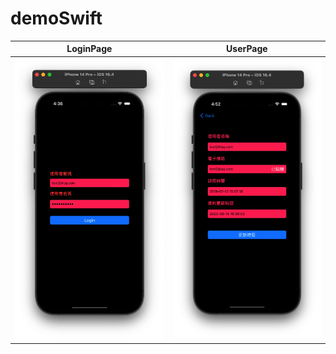 # demoSwift

| LoginPage  | UserPage |
| ------------- | ------------- |
| <img src="https://github.com/hsiehyunju/demoSwift/blob/main/image/LoginPage.png" width=300>  | <img src="https://github.com/hsiehyunju/demoSwift/blob/main/image/UserPage.png" width=300>  |
